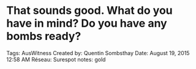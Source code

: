 # That sounds good. What do you have in mind? Do you have any bombs ready?

Tags: AusWitness
Created by: Quentin Sombsthay
Date: August 19, 2015 12:58 AM
Réseau: Surespot
notes: gold